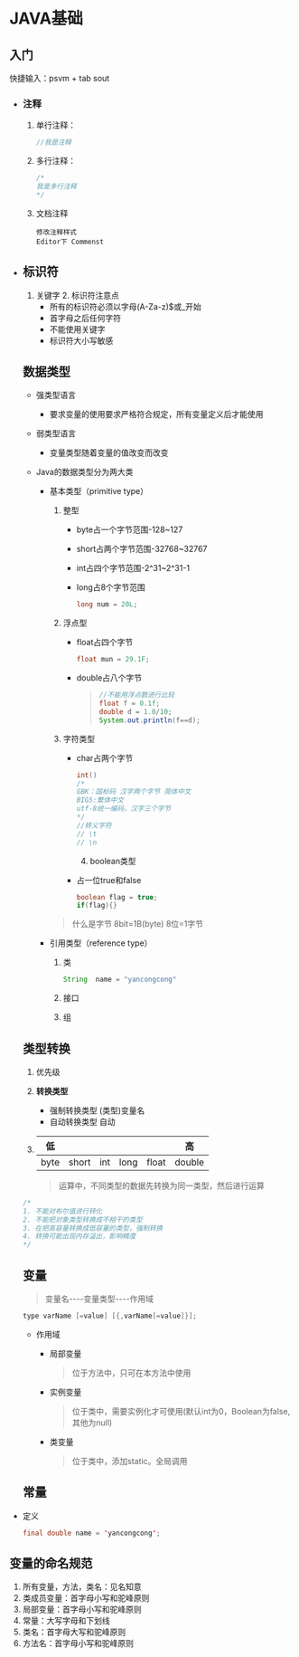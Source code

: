 # JAVA基础

## 入门

快捷输入：psvm + tab  sout 

- ### 注释

  1. 单行注释：

     ```java
     //我是注释
     ```

  2. 多行注释：

     ```java
     /*
     我是多行注释
     */
     ```

  3. 文档注释

     ```shell
     修改注释样式
     Editor下 Commenst
     ```

- ## 标识符

   	1. 关键字
      	2. 标识符注意点
       - 所有的标识符必须以字母(A-Za-z)$或_开始
       - 首字母之后任何字符
       - 不能使用关键字
       - 标识符大小写敏感

  ## 数据类型 

  - 强类型语言

    - 要求变量的使用要求严格符合规定，所有变量定义后才能使用

  - 弱类型语言

    - 变量类型随着变量的值改变而改变

  - Java的数据类型分为两大类

    - 基本类型（primitive  type）

       1. 整型

          - byte占一个字节范围-128~127

          - short占两个字节范围-32768~32767

          - int占四个字节范围-2^31~2^31-1

          - long占8个字节范围

            ```java
            long num = 20L;
            ```

       2. 浮点型

          - float占四个字节

            ```java
            float mun = 29.1F;
            ```

          - double占八个字节

            > ```java
            > //不能用浮点数进行比较
            > float f = 0.1f;
            > double d = 1.0/10;
            > System.out.println(f==d);
            > ```

       3. 字符类型

          - char占两个字节

            ```java
            int()
            /*
            GBK：国标码 汉字两个字节 简体中文
            BIG5:繁体中文
            utf-8统一编码，汉字三个字节
            */
            //转义字符
            // \t
            // \n
            ```

        	4. boolean类型

          - 占一位true和false

            ```java
            boolean flag = true;
            if(flag){}
            ```

      > 什么是字节  8bit=1B(byte)   8位=1字节

    - 引用类型（reference type）

      1. 类

         ```java
         String  name = "yancongcong"
         ```

      2. 接口

      3. 组

  ## 类型转换

  1. 优先级

  2. **转换类型**

     - 强制转换类型		(类型)变量名
     - 自动转换类型        自动

  3. | 低   |       |      |      |       | 高     |
     | ---- | ----- | ---- | ---- | ----- | ------ |
     | byte | short | int  | long | float | double |

     > 运算中，不同类型的数据先转换为同一类型，然后进行运算

  ```java
  /*
  1. 不能对布尔值进行转化
  2. 不能把对象类型转换成不相干的类型
  3. 在把高容量转换成低容量的类型，强制转换
  4. 转换可能出现内存溢出，影响精度
  */
  ```

  ## 变量

  > 变量名----变量类型----作用域

  ```java
  type varName [=value] [{,varName[=value]}];
  ```

  - 作用域

    - 局部变量

      > 位于方法中，只可在本方法中使用

    - 实例变量

      > 位于类中，需要实例化才可使用(默认int为0，Boolean为false,其他为null)

    - 类变量

      > 位于类中，添加static。全局调用

  ## 常量

- 定义

  ```java
  final double name = 'yancongcong';
  ```

## 变量的命名规范

1. 所有变量，方法，类名：见名知意
2. 类成员变量：首字母小写和驼峰原则
3. 局部变量：首字母小写和驼峰原则
4. 常量：大写字母和下划线
5. 类名：首字母大写和驼峰原则
6. 方法名：首字母小写和驼峰原则

  

  

  

  

  



































